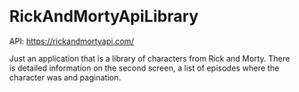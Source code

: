 # RickAndMortyApiLibrary
API: https://rickandmortyapi.com/

Just an application that is a library of characters from Rick and Morty. There is detailed information on the second screen, a list of episodes where the character was and pagination.
